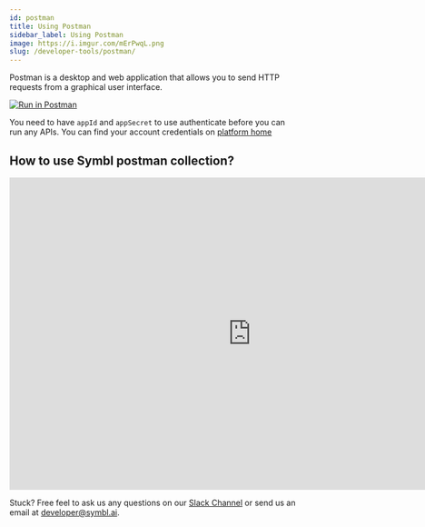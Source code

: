 ```yaml
---
id: postman
title: Using Postman
sidebar_label: Using Postman
image: https://i.imgur.com/mErPwqL.png
slug: /developer-tools/postman/
---
```

Postman is a desktop and web application that allows you to send HTTP requests from a graphical user interface.

[![Run in Postman](https://run.pstmn.io/button.svg)](https://god.gw.postman.com/run-collection/13497402-108cafc3-da45-4b00-97fe-4819894f58bb?action=collection%2Ffork&collection-url=entityId%3D13497402-108cafc3-da45-4b00-97fe-4819894f58bb%26entityType%3Dcollection%26workspaceId%3D5f563cfe-42ef-4344-a98a-eae13183fb7c)

You need to have `appId` and `appSecret` to use authenticate before you can run any APIs.  You can find your account credentials on [platform home](https://platform.symbl.ai)

## How to use Symbl postman collection?

<p align="left">
<iframe width="850" height="550" src="https://www.loom.com/embed/2fcc10b6652347d09632172153748d57" frameborder="0" allowfullscreen mozallowfullscreen ></iframe>
</p>

Stuck? Free feel to ask us any questions on our [Slack Channel](https://join.slack.com/t/symbldotai/shared_invite/zt-4sic2s11-D3x496pll8UHSJ89cm78CA) or send us an email at developer@symbl.ai.
